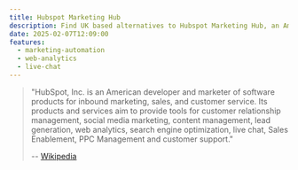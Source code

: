```yaml
---
title: Hubspot Marketing Hub
description: Find UK based alternatives to Hubspot Marketing Hub, an American developer and marketer of software products for inbound marketing, sales, and customer service.
date: 2025-02-07T12:09:00
features:
  - marketing-automation
  - web-analytics
  - live-chat
---
```

> "HubSpot, Inc. is an American developer and marketer of software products for inbound marketing, sales, and customer service. Its products and services aim to provide tools for customer relationship management, social media marketing, content management, lead generation, web analytics, search engine optimization, live chat, Sales Enablement, PPC Management and customer support."
>
> -- [Wikipedia](https://en.wikipedia.org/wiki/HubSpot)
